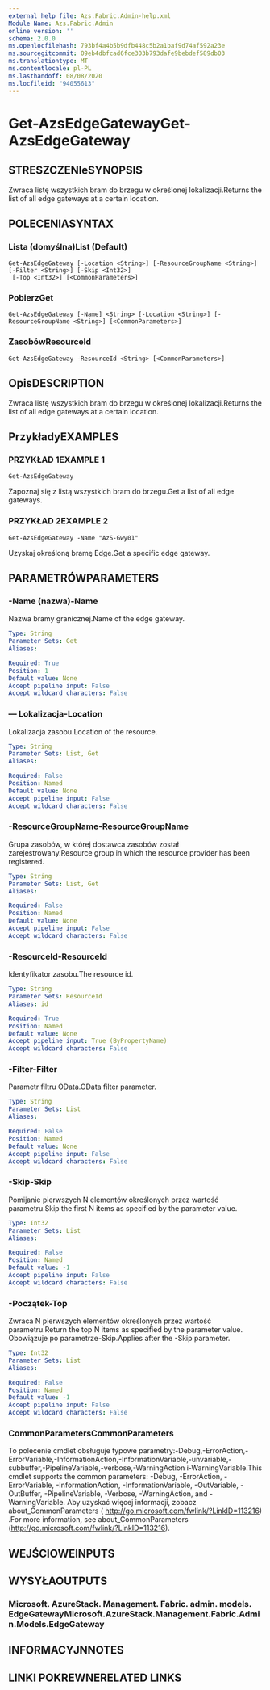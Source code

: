 ```yaml
---
external help file: Azs.Fabric.Admin-help.xml
Module Name: Azs.Fabric.Admin
online version: ''
schema: 2.0.0
ms.openlocfilehash: 793bf4a4b5b9dfb448c5b2a1baf9d74af592a23e
ms.sourcegitcommit: 09eb4dbfcad6fce303b793dafe9bebdef589db03
ms.translationtype: MT
ms.contentlocale: pl-PL
ms.lasthandoff: 08/08/2020
ms.locfileid: "94055613"
---
```

# <span data-ttu-id="547a8-101">Get-AzsEdgeGateway</span><span class="sxs-lookup"><span data-stu-id="547a8-101">Get-AzsEdgeGateway</span></span>

## <span data-ttu-id="547a8-102">STRESZCZENIe</span><span class="sxs-lookup"><span data-stu-id="547a8-102">SYNOPSIS</span></span>
<span data-ttu-id="547a8-103">Zwraca listę wszystkich bram do brzegu w określonej lokalizacji.</span><span class="sxs-lookup"><span data-stu-id="547a8-103">Returns the list of all edge gateways at a certain location.</span></span>

## <span data-ttu-id="547a8-104">POLECENIA</span><span class="sxs-lookup"><span data-stu-id="547a8-104">SYNTAX</span></span>

### <span data-ttu-id="547a8-105">Lista (domyślna)</span><span class="sxs-lookup"><span data-stu-id="547a8-105">List (Default)</span></span>
```
Get-AzsEdgeGateway [-Location <String>] [-ResourceGroupName <String>] [-Filter <String>] [-Skip <Int32>]
 [-Top <Int32>] [<CommonParameters>]
```

### <span data-ttu-id="547a8-106">Pobierz</span><span class="sxs-lookup"><span data-stu-id="547a8-106">Get</span></span>
```
Get-AzsEdgeGateway [-Name] <String> [-Location <String>] [-ResourceGroupName <String>] [<CommonParameters>]
```

### <span data-ttu-id="547a8-107">Zasobów</span><span class="sxs-lookup"><span data-stu-id="547a8-107">ResourceId</span></span>
```
Get-AzsEdgeGateway -ResourceId <String> [<CommonParameters>]
```

## <span data-ttu-id="547a8-108">Opis</span><span class="sxs-lookup"><span data-stu-id="547a8-108">DESCRIPTION</span></span>
<span data-ttu-id="547a8-109">Zwraca listę wszystkich bram do brzegu w określonej lokalizacji.</span><span class="sxs-lookup"><span data-stu-id="547a8-109">Returns the list of all edge gateways at a certain location.</span></span>

## <span data-ttu-id="547a8-110">Przykłady</span><span class="sxs-lookup"><span data-stu-id="547a8-110">EXAMPLES</span></span>

### <span data-ttu-id="547a8-111">PRZYKŁAD 1</span><span class="sxs-lookup"><span data-stu-id="547a8-111">EXAMPLE 1</span></span>
```
Get-AzsEdgeGateway
```

<span data-ttu-id="547a8-112">Zapoznaj się z listą wszystkich bram do brzegu.</span><span class="sxs-lookup"><span data-stu-id="547a8-112">Get a list of all edge gateways.</span></span>

### <span data-ttu-id="547a8-113">PRZYKŁAD 2</span><span class="sxs-lookup"><span data-stu-id="547a8-113">EXAMPLE 2</span></span>
```
Get-AzsEdgeGateway -Name "AzS-Gwy01"
```

<span data-ttu-id="547a8-114">Uzyskaj określoną bramę Edge.</span><span class="sxs-lookup"><span data-stu-id="547a8-114">Get a specific edge gateway.</span></span>

## <span data-ttu-id="547a8-115">PARAMETRÓW</span><span class="sxs-lookup"><span data-stu-id="547a8-115">PARAMETERS</span></span>

### <span data-ttu-id="547a8-116">-Name (nazwa)</span><span class="sxs-lookup"><span data-stu-id="547a8-116">-Name</span></span>
<span data-ttu-id="547a8-117">Nazwa bramy granicznej.</span><span class="sxs-lookup"><span data-stu-id="547a8-117">Name of the edge gateway.</span></span>

```yaml
Type: String
Parameter Sets: Get
Aliases:

Required: True
Position: 1
Default value: None
Accept pipeline input: False
Accept wildcard characters: False
```

### <span data-ttu-id="547a8-118">— Lokalizacja</span><span class="sxs-lookup"><span data-stu-id="547a8-118">-Location</span></span>
<span data-ttu-id="547a8-119">Lokalizacja zasobu.</span><span class="sxs-lookup"><span data-stu-id="547a8-119">Location of the resource.</span></span>

```yaml
Type: String
Parameter Sets: List, Get
Aliases:

Required: False
Position: Named
Default value: None
Accept pipeline input: False
Accept wildcard characters: False
```

### <span data-ttu-id="547a8-120">-ResourceGroupName</span><span class="sxs-lookup"><span data-stu-id="547a8-120">-ResourceGroupName</span></span>
<span data-ttu-id="547a8-121">Grupa zasobów, w której dostawca zasobów został zarejestrowany.</span><span class="sxs-lookup"><span data-stu-id="547a8-121">Resource group in which the resource provider has been registered.</span></span>

```yaml
Type: String
Parameter Sets: List, Get
Aliases:

Required: False
Position: Named
Default value: None
Accept pipeline input: False
Accept wildcard characters: False
```

### <span data-ttu-id="547a8-122">-ResourceId</span><span class="sxs-lookup"><span data-stu-id="547a8-122">-ResourceId</span></span>
<span data-ttu-id="547a8-123">Identyfikator zasobu.</span><span class="sxs-lookup"><span data-stu-id="547a8-123">The resource id.</span></span>

```yaml
Type: String
Parameter Sets: ResourceId
Aliases: id

Required: True
Position: Named
Default value: None
Accept pipeline input: True (ByPropertyName)
Accept wildcard characters: False
```

### <span data-ttu-id="547a8-124">-Filter</span><span class="sxs-lookup"><span data-stu-id="547a8-124">-Filter</span></span>
<span data-ttu-id="547a8-125">Parametr filtru OData.</span><span class="sxs-lookup"><span data-stu-id="547a8-125">OData filter parameter.</span></span>

```yaml
Type: String
Parameter Sets: List
Aliases:

Required: False
Position: Named
Default value: None
Accept pipeline input: False
Accept wildcard characters: False
```

### <span data-ttu-id="547a8-126">-Skip</span><span class="sxs-lookup"><span data-stu-id="547a8-126">-Skip</span></span>
<span data-ttu-id="547a8-127">Pomijanie pierwszych N elementów określonych przez wartość parametru.</span><span class="sxs-lookup"><span data-stu-id="547a8-127">Skip the first N items as specified by the parameter value.</span></span>

```yaml
Type: Int32
Parameter Sets: List
Aliases:

Required: False
Position: Named
Default value: -1
Accept pipeline input: False
Accept wildcard characters: False
```

### <span data-ttu-id="547a8-128">-Początek</span><span class="sxs-lookup"><span data-stu-id="547a8-128">-Top</span></span>
<span data-ttu-id="547a8-129">Zwraca N pierwszych elementów określonych przez wartość parametru.</span><span class="sxs-lookup"><span data-stu-id="547a8-129">Return the top N items as specified by the parameter value.</span></span>
<span data-ttu-id="547a8-130">Obowiązuje po parametrze-Skip.</span><span class="sxs-lookup"><span data-stu-id="547a8-130">Applies after the -Skip parameter.</span></span>

```yaml
Type: Int32
Parameter Sets: List
Aliases:

Required: False
Position: Named
Default value: -1
Accept pipeline input: False
Accept wildcard characters: False
```

### <span data-ttu-id="547a8-131">CommonParameters</span><span class="sxs-lookup"><span data-stu-id="547a8-131">CommonParameters</span></span>
<span data-ttu-id="547a8-132">To polecenie cmdlet obsługuje typowe parametry:-Debug,-ErrorAction,-ErrorVariable,-InformationAction,-InformationVariable,-unvariable,-subbuffer,-PipelineVariable,-verbose,-WarningAction i-WarningVariable.</span><span class="sxs-lookup"><span data-stu-id="547a8-132">This cmdlet supports the common parameters: -Debug, -ErrorAction, -ErrorVariable, -InformationAction, -InformationVariable, -OutVariable, -OutBuffer, -PipelineVariable, -Verbose, -WarningAction, and -WarningVariable.</span></span> <span data-ttu-id="547a8-133">Aby uzyskać więcej informacji, zobacz about_CommonParameters ( http://go.microsoft.com/fwlink/?LinkID=113216) .</span><span class="sxs-lookup"><span data-stu-id="547a8-133">For more information, see about_CommonParameters (http://go.microsoft.com/fwlink/?LinkID=113216).</span></span>

## <span data-ttu-id="547a8-134">WEJŚCIOWE</span><span class="sxs-lookup"><span data-stu-id="547a8-134">INPUTS</span></span>

## <span data-ttu-id="547a8-135">WYSYŁA</span><span class="sxs-lookup"><span data-stu-id="547a8-135">OUTPUTS</span></span>

### <span data-ttu-id="547a8-136">Microsoft. AzureStack. Management. Fabric. admin. models. EdgeGateway</span><span class="sxs-lookup"><span data-stu-id="547a8-136">Microsoft.AzureStack.Management.Fabric.Admin.Models.EdgeGateway</span></span>

## <span data-ttu-id="547a8-137">INFORMACYJN</span><span class="sxs-lookup"><span data-stu-id="547a8-137">NOTES</span></span>

## <span data-ttu-id="547a8-138">LINKI POKREWNE</span><span class="sxs-lookup"><span data-stu-id="547a8-138">RELATED LINKS</span></span>

